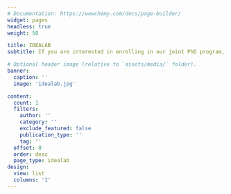 ```yaml
---
# Documentation: https://wowchemy.com/docs/page-builder/
widget: pages
headless: true
weight: 50

title: IDEALAB
subtitle: If you are interested in enrolling in our joint PhD program, the International Doctorate for Experimental Approaches to Language and Brain (IDEALAB), please check out the <a href="https://phd-idealab.com/" target="_blank">IDEALAB website</a> and <a href="https://www.beyersmannlab.cogscience.org/contact/" target="_blank">contact Lisi Beyersmann</a> directly should you have any questions.

# Optional header image (relative to `assets/media/` folder).
banner:
  caption: ''
  image: 'idealab.jpg'

content:
  count: 1
  filters:
    author: ''
    category: ''
    exclude_featured: false
    publication_type: ''
    tag: ''
  offset: 0
  order: desc
  page_type: idealab
design:
  view: list
  columns: '1'
---
```

